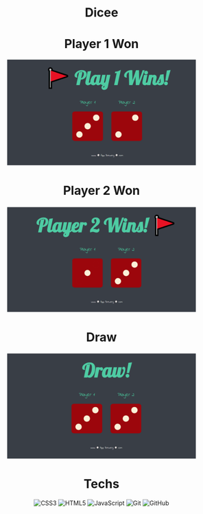 <div align="center"><h1>Dicee</h1>



# Player 1 Won
<img src = "https://raw.githubusercontent.com/vinita2003/dicee/master/player 1.png" length = 330 width = 440>

# Player 2 Won
<img src = "https://raw.githubusercontent.com/vinita2003/dicee/master/player 2.png" length = 330 width = 440>

# Draw
<img src = "https://raw.githubusercontent.com/vinita2003/dicee/master/draw.png" length = 330 width = 440>



# Techs
![CSS3](https://img.shields.io/badge/css3-%231572B6.svg?logo=css3&logoColor=white&style=for-the-badge)
![HTML5](https://img.shields.io/badge/html5-%23E34F26.svg?logo=html5&logoColor=white&style=for-the-badge)
![JavaScript](https://img.shields.io/badge/javascript-%23323330.svg?logo=javascript&logoColor=%23F7DF1E&style=for-the-badge)
![Git](https://img.shields.io/badge/git-%23F05033.svg?logo=git&logoColor=white&style=for-the-badge)
![GitHub](https://img.shields.io/badge/github-%23121011.svg?logo=github&logoColor=white&style=for-the-badge)
